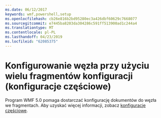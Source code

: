 ```yaml
---
ms.date: 06/12/2017
keywords: wmf,powershell,setup
ms.openlocfilehash: cb26e816b2bd95280ec3a426dbf60629c7668077
ms.sourcegitcommit: e7445ba8203da304286c591ff513900ad1c244a4
ms.translationtype: MT
ms.contentlocale: pl-PL
ms.lasthandoff: 04/23/2019
ms.locfileid: "62085375"
---
```

# <a name="configure-node-with-multiple-configuration-fragments-partial-configurations"></a>Konfigurowanie węzła przy użyciu wielu fragmentów konfiguracji (konfiguracje częściowe)

Program WMF 5.0 pomaga dostarczać konfigurację dokumentów do węzła we fragmentach. Aby uzyskać więcej informacji, zobacz [konfiguracje częściowe](https://msdn.microsoft.com/powershell/dsc/partialconfigs).
